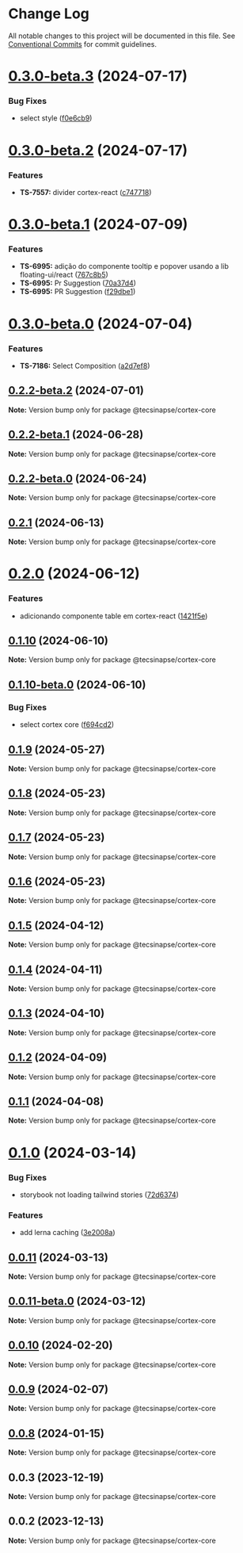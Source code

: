 # Change Log

All notable changes to this project will be documented in this file.
See [Conventional Commits](https://conventionalcommits.org) for commit guidelines.

# [0.3.0-beta.3](https://github.com/tecsinapse/design-system/compare/@tecsinapse/cortex-core@0.3.0-beta.2...@tecsinapse/cortex-core@0.3.0-beta.3) (2024-07-17)

### Bug Fixes

- select style ([f0e6cb9](https://github.com/tecsinapse/design-system/commit/f0e6cb93fa43693c5f2598179231cc1b79d71ed1))

# [0.3.0-beta.2](https://github.com/tecsinapse/design-system/compare/@tecsinapse/cortex-core@0.3.0-beta.1...@tecsinapse/cortex-core@0.3.0-beta.2) (2024-07-17)

### Features

- **TS-7557:** divider cortex-react ([c747718](https://github.com/tecsinapse/design-system/commit/c747718e2fda2572012fb43e0f0e61c25cb0b692))

# [0.3.0-beta.1](https://github.com/tecsinapse/design-system/compare/@tecsinapse/cortex-core@0.3.0-beta.0...@tecsinapse/cortex-core@0.3.0-beta.1) (2024-07-09)

### Features

- **TS-6995:** adição do componente tooltip e popover usando a lib floating-ui/react ([767c8b5](https://github.com/tecsinapse/design-system/commit/767c8b5025d1318a943e696f78469d77411633d6))
- **TS-6995:** Pr Suggestion ([70a37d4](https://github.com/tecsinapse/design-system/commit/70a37d42fa5c51a68bfb33333e0dc42e88a73dd7))
- **TS-6995:** PR Suggestion ([f29dbe1](https://github.com/tecsinapse/design-system/commit/f29dbe19c1783b21e0cb4b057c5e0cf4e2d7b17d))

# [0.3.0-beta.0](https://github.com/tecsinapse/design-system/compare/@tecsinapse/cortex-core@0.2.2-beta.2...@tecsinapse/cortex-core@0.3.0-beta.0) (2024-07-04)

### Features

- **TS-7186:** Select Composition ([a2d7ef8](https://github.com/tecsinapse/design-system/commit/a2d7ef8ec2e18d692e046853012b671853df741d))

## [0.2.2-beta.2](https://github.com/tecsinapse/design-system/compare/@tecsinapse/cortex-core@0.2.2-beta.1...@tecsinapse/cortex-core@0.2.2-beta.2) (2024-07-01)

**Note:** Version bump only for package @tecsinapse/cortex-core

## [0.2.2-beta.1](https://github.com/tecsinapse/design-system/compare/@tecsinapse/cortex-core@0.2.2-beta.0...@tecsinapse/cortex-core@0.2.2-beta.1) (2024-06-28)

**Note:** Version bump only for package @tecsinapse/cortex-core

## [0.2.2-beta.0](https://github.com/tecsinapse/design-system/compare/@tecsinapse/cortex-core@0.2.1...@tecsinapse/cortex-core@0.2.2-beta.0) (2024-06-24)

**Note:** Version bump only for package @tecsinapse/cortex-core

## [0.2.1](https://github.com/tecsinapse/design-system/compare/@tecsinapse/cortex-core@0.2.0...@tecsinapse/cortex-core@0.2.1) (2024-06-13)

**Note:** Version bump only for package @tecsinapse/cortex-core

# [0.2.0](https://github.com/tecsinapse/design-system/compare/@tecsinapse/cortex-core@0.1.10...@tecsinapse/cortex-core@0.2.0) (2024-06-12)

### Features

- adicionando componente table em cortex-react ([1421f5e](https://github.com/tecsinapse/design-system/commit/1421f5e2c19fb9659a9b57a180954c0741e0a3fc))

## [0.1.10](https://github.com/tecsinapse/design-system/compare/@tecsinapse/cortex-core@0.1.10-beta.0...@tecsinapse/cortex-core@0.1.10) (2024-06-10)

**Note:** Version bump only for package @tecsinapse/cortex-core

## [0.1.10-beta.0](https://github.com/tecsinapse/design-system/compare/@tecsinapse/cortex-core@0.1.9...@tecsinapse/cortex-core@0.1.10-beta.0) (2024-06-10)

### Bug Fixes

- select cortex core ([f694cd2](https://github.com/tecsinapse/design-system/commit/f694cd2b33e8d7c69467a5e86bdcca35af1e8f0a))

## [0.1.9](https://github.com/tecsinapse/design-system/compare/@tecsinapse/cortex-core@0.1.6-beta.0...@tecsinapse/cortex-core@0.1.9) (2024-05-27)

**Note:** Version bump only for package @tecsinapse/cortex-core

## [0.1.8](https://github.com/tecsinapse/design-system/compare/@tecsinapse/cortex-core@0.1.7...@tecsinapse/cortex-core@0.1.8) (2024-05-23)

**Note:** Version bump only for package @tecsinapse/cortex-core

## [0.1.7](https://github.com/tecsinapse/design-system/compare/@tecsinapse/cortex-core@0.1.6...@tecsinapse/cortex-core@0.1.7) (2024-05-23)

**Note:** Version bump only for package @tecsinapse/cortex-core

## [0.1.6](https://github.com/tecsinapse/design-system/compare/@tecsinapse/cortex-core@0.1.5...@tecsinapse/cortex-core@0.1.6) (2024-05-23)

**Note:** Version bump only for package @tecsinapse/cortex-core

## [0.1.5](https://github.com/tecsinapse/design-system/compare/@tecsinapse/cortex-core@0.1.4...@tecsinapse/cortex-core@0.1.5) (2024-04-12)

**Note:** Version bump only for package @tecsinapse/cortex-core

## [0.1.4](https://github.com/tecsinapse/design-system/compare/@tecsinapse/cortex-core@0.1.3...@tecsinapse/cortex-core@0.1.4) (2024-04-11)

**Note:** Version bump only for package @tecsinapse/cortex-core

## [0.1.3](https://github.com/tecsinapse/design-system/compare/@tecsinapse/cortex-core@0.1.2...@tecsinapse/cortex-core@0.1.3) (2024-04-10)

**Note:** Version bump only for package @tecsinapse/cortex-core

## [0.1.2](https://github.com/tecsinapse/design-system/compare/@tecsinapse/cortex-core@0.1.1...@tecsinapse/cortex-core@0.1.2) (2024-04-09)

**Note:** Version bump only for package @tecsinapse/cortex-core

## [0.1.1](https://github.com/tecsinapse/design-system/compare/@tecsinapse/cortex-core@0.1.0...@tecsinapse/cortex-core@0.1.1) (2024-04-08)

**Note:** Version bump only for package @tecsinapse/cortex-core

# [0.1.0](https://github.com/tecsinapse/design-system/compare/@tecsinapse/cortex-core@0.0.11...@tecsinapse/cortex-core@0.1.0) (2024-03-14)

### Bug Fixes

- storybook not loading tailwind stories ([72d6374](https://github.com/tecsinapse/design-system/commit/72d63748e35bab077e7631db433292f2f4b25b53))

### Features

- add lerna caching ([3e2008a](https://github.com/tecsinapse/design-system/commit/3e2008a403749d14dd1c1ec6e4136d25bddb44ce))

## [0.0.11](https://github.com/tecsinapse/design-system/compare/@tecsinapse/cortex-core@0.0.11-beta.0...@tecsinapse/cortex-core@0.0.11) (2024-03-13)

**Note:** Version bump only for package @tecsinapse/cortex-core

## [0.0.11-beta.0](https://github.com/tecsinapse/design-system/compare/@tecsinapse/cortex-core@0.0.10...@tecsinapse/cortex-core@0.0.11-beta.0) (2024-03-12)

**Note:** Version bump only for package @tecsinapse/cortex-core

## [0.0.10](https://github.com/tecsinapse/design-system/compare/@tecsinapse/cortex-core@0.0.9...@tecsinapse/cortex-core@0.0.10) (2024-02-20)

**Note:** Version bump only for package @tecsinapse/cortex-core

## [0.0.9](https://github.com/tecsinapse/design-system/compare/@tecsinapse/cortex-core@0.0.3...@tecsinapse/cortex-core@0.0.9) (2024-02-07)

**Note:** Version bump only for package @tecsinapse/cortex-core

## [0.0.8](https://github.com/tecsinapse/design-system/compare/@tecsinapse/cortex-core@0.0.2...@tecsinapse/cortex-core@0.0.8) (2024-01-15)

**Note:** Version bump only for package @tecsinapse/cortex-core

## 0.0.3 (2023-12-19)

**Note:** Version bump only for package @tecsinapse/cortex-core

## 0.0.2 (2023-12-13)

**Note:** Version bump only for package @tecsinapse/cortex-core
